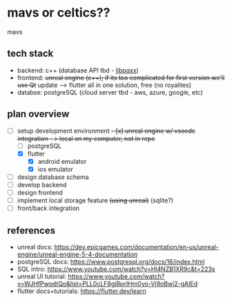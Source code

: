 # mavs or celtics??
mavs

## tech stack
- backend: c++ (database API tbd - [libpqxx](https://github.com/jtv/libpqxx))
- frontend: ~~unreal engine (c++); if its too complicated for first version we'll use Qt~~ update --> flutter all in one solution, free (no royalites)
- databse: postgreSQL (cloud server tbd - aws, azure, google, etc)

## plan overview
- [ ] setup development environment 
  ~~- [x] unreal engine w/ vsocde integration --> local on my computer, not in repo~~
  - [ ] postgreSQL
  - [x] flutter
    - [x] android emulator
    - [x] ios emulator 
- [ ] design database schema
- [ ] develop backend
- [ ] design frontend
- [ ] implement local storage feature ~~(using unreal)~~ (sqlite?)
- [ ] front/back integration

## references
- unreal docs: https://dev.epicgames.com/documentation/en-us/unreal-engine/unreal-engine-5-4-documentation
- postgreSQL docs: https://www.postgresql.org/docs/16/index.html
- SQL intro: https://www.youtube.com/watch?v=Hl4NZB1XR9c&t=223s
- unreal UI tutorial: https://www.youtube.com/watch?v=WJHfPwodtQo&list=PLL0cLF8gjBprIHm0yo-Vj9oBwi2-gAIEd
- flutter docs+tutorials: https://flutter.dev/learn
